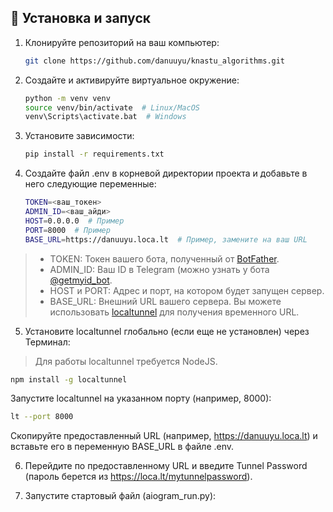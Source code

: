 ## 🚀 Установка и запуск

1. Клонируйте репозиторий на ваш компьютер:
   ```bash
   git clone https://github.com/danuuyu/knastu_algorithms.git

2. Создайте и активируйте виртуальное окружение:
    ```bash
    python -m venv venv
    source venv/bin/activate  # Linux/MacOS
    venv\Scripts\activate.bat  # Windows

3. Установите зависимости:
   ```bash
   pip install -r requirements.txt

4. Создайте файл .env в корневой директории проекта и добавьте в него следующие переменные:
   ```bash
   TOKEN=<ваш_токен>
   ADMIN_ID=<ваш_айди>
   HOST=0.0.0.0  # Пример
   PORT=8000  # Пример
   BASE_URL=https://danuuyu.loca.lt  # Пример, замените на ваш URL

>  - TOKEN: Токен вашего бота, полученный от [BotFather](t.me/BotFather "Тык").
>  - ADMIN_ID: Ваш ID в Telegram (можно узнать у бота [@getmyid_bot](t.me/getmyid_bot "Тык").
>  - HOST и PORT: Адрес и порт, на котором будет запущен сервер.
>  - BASE_URL: Внешний URL вашего сервера. Вы можете использовать [localtunnel](https://localtunnel.github.io/www/ "Тык") для получения временного URL.

5. Установите localtunnel глобально (если еще не установлен) через Терминал:
> Для работы localtunnel требуется NodeJS.
   ```bash
   npm install -g localtunnel
   ```
   Запустите localtunnel на указанном порту (например, 8000):
   ```bash
   lt --port 8000
   ```
   Скопируйте предоставленный URL (например, https://danuuyu.loca.lt) и вставьте его в переменную BASE_URL в файле .env.

6. Перейдите по предоставленному URL и введите Tunnel Password (пароль берется из https://loca.lt/mytunnelpassword). 

7. Запустите стартовый файл (aiogram_run.py):
